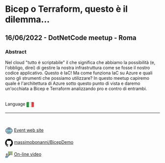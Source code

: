 # Bicep o Terraform, questo è il dilemma...
## 16/06/2022 - DotNetCode meetup - Roma
### Abstract
Nel cloud "tutto è scriptabile" il che significa che abbiamo la possibilità (e, l'obbligo, direi) di gestire la nostra infrastruttura come se fosse il nostro codice applicativo. Questo è IaC! Ma come funziona IaC su Azure e quali sono gli strumenti che possiamo utilizzare? In questo meetup capiremo quale è l'architettura di Azure sotto questo punto di vista e daremo un'occhiata a Bicep e Terraform analizzando pro e contro di entrambi.

<br/>
Language <img width="25" src="https://raw.githubusercontent.com/massimobonanni/massimobonanni/master/images/flagitaly.svg" style="vertical-align:middle">

<br/>

---

<br/>
<p>
<img width="25" src="https://raw.githubusercontent.com/massimobonanni/massimobonanni/master/images/eventwebsite.svg" style="vertical-align:middle"> 
<a href="https://www.meetup.com/it-IT/dotnetcode/events/286302827/">Event web site</a>
</p>

<p>
<img width="25" src="https://raw.githubusercontent.com/massimobonanni/massimobonanni/master/images/github.svg" style="vertical-align:middle"> 
<a href="https://github.com/massimobonanni/BicepDemo" target="_blank">massimobonanni/BicepDemo
</a>
</p>

<p>
<img width="25" src="https://raw.githubusercontent.com/massimobonanni/massimobonanni/master/images/video.svg" style="vertical-align:middle"> 
<a href="https://www.youtube.com/watch?v=yacpeIqD3V0" target="_blank">On-line video</a>
</p> 
